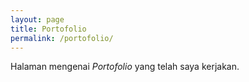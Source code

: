 ```yaml
---
layout: page
title: Portofolio
permalink: /portofolio/
---
```


Halaman mengenai _Portofolio_ yang telah saya kerjakan.
